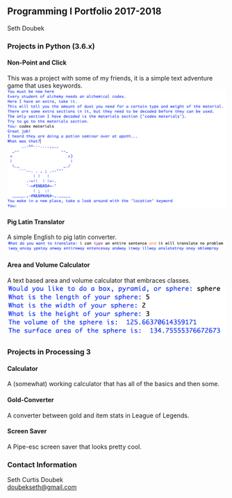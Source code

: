 ## Programming I Portfolio 2017-2018
Seth Doubek

### Projects in Python (3.6.x)
#### Non-Point and Click
This was a project with some of my friends, it is a simple text adventure game that uses keywords. 
[![Non-Point and Click](https://github.com/DoubekSeth/Programming17-18/blob/master/Images/NonPointAndClick.png)](https://github.com/DoubekSeth/NonPointAndClick)

#### Pig Latin Translator
A simple English to pig latin converter. 
[![Pig Latin Converter](https://github.com/DoubekSeth/Programming17-18/blob/master/Images/PigLatin.png)](https://github.com/DoubekSeth/PigLatin)

#### Area and Volume Calculator
A text based area and volume calculator that embraces classes. 
[![Shape Tester](https://github.com/DoubekSeth/Programming17-18/blob/master/Images/ShapeTester.png)](https://github.com/DoubekSeth/ShapeTester)

### Projects in Processing 3
#### Calculator
A (somewhat) working calculator that has all of the basics and then some.

#### Gold-Converter
A converter between gold and item stats in League of Legends.

#### Screen Saver
A Pipe-esc screen saver that looks pretty cool.


### Contact Information
Seth Curtis Doubek  
doubekseth@gmail.com
